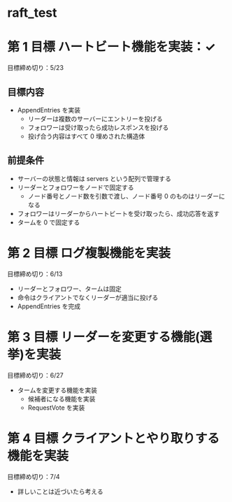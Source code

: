 # raft_test

# 第 1 目標 ハートビート機能を実装：✓

目標締め切り：5/23

## 目標内容

- AppendEntries を実装
  - リーダーは複数のサーバーにエントリーを投げる
  - フォロワーは受け取ったら成功レスポンスを投げる
  - 投げ合う内容はすべて 0 埋めされた構造体

## 前提条件

- サーバーの状態と情報は servers という配列で管理する
- リーダーとフォロワーをノードで固定する
  - ノード番号とノード数を引数で渡し、ノード番号 0 のものはリーダーになる
- フォロワーはリーダーからハートビートを受け取ったら、成功応答を返す
- タームを 0 で固定する

# 第 2 目標 ログ複製機能を実装

目標締め切り：6/13

- リーダーとフォロワー、タームは固定
- 命令はクライアントでなくリーダーが適当に投げる
- AppendEntries を完成

# 第 3 目標 リーダーを変更する機能(選挙)を実装

目標締め切り：6/27

- タームを変更する機能を実装
  - 候補者になる機能を実装
  - RequestVote を実装

# 第 4 目標 クライアントとやり取りする機能を実装

目標締め切り：7/4

- 詳しいことは近づいたら考える
